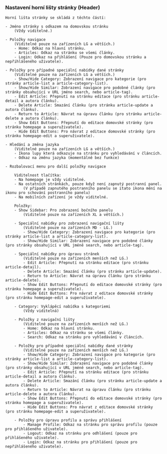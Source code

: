 ### Nastavení horní lišty stránky (Header)

    Horní lišta stránky se skládá z těchto částí:
    
    - Jméno stránky s odkazem na domovskou stránku
        (Vždy viditelné.)
    
    - Položky navigace
        (Viditelné pouze na zařízeních LG a větších.)
        - Home: Odkaz na hlavní stránku.
        - Articles: Odkaz na stránku se všemi články.
        - Login: Odkaz na přihlášení (Pouze pro domovskou stránku a nepřihlášeného uživatele).

    - Položky pro případné speciální nabídky dané stránky
        (Viditelné pouze na zařízeních LG a větších.)
        - Show/Hide Category: Zobrazení navigace pro kategorie (pro stránky article-list a article-category-list).
        - Show/Hide Similar: Zobrazení navigace pro podobné články (pro stránky obsahující v URL jméno search, nebo article-tag).
        - Edit Article: Přepnutí na stránku editace (pro stránku article-detail a autora článku).
        - Delete Article: Smazání článku (pro stránku article-update a autora článku).
        - Return to Article: Návrat na úpravu článku (pro stránku article-delete a autora článku).
        - Show Edit Buttons: Přepnutí do editace domovské stránky (pro stránku homepage a superuživatele).
        - Hide Edit Buttons: Pro návrat z editace domovské stránky (pro stránku homepage-edit a superuživatele).
    
    - Hledání a změna jazyka
        (Viditelné pouze na zařízeních LG a větších.)
        - Ikona lupy která odkazuje na stránku pro vyhledávání v článcích.
        - Odkaz na změnu jazyka (momentálně bez funkce)

    - Rozbalovací menu pro další položky navigace
    
        Viditelnost tlačítka:
        - Na homepage je vždy viditelné.
        - Na ostatních stránkách, pouze když není zapnutý postranní panel.
            (V případě zapnutého postranního panelu se itato ikona mění na ikonu pro schování postranního panelu)
        - Na mobilních zařízení je vždy viditelné.

        Položky:
        - Show Sidebar: Pro zobrazení bočního panelu
            (Viditelné pouze na zařízeních XL a větších.)
    
        - Speciální nabídky pro zobrazení navigační lišty
            (Viditelné pouze na zařízeních MD - LG.)
            - Show/Hide Category: Zobrazení navigace pro kategorie (pro stránky article-list a article-category-list).
            - Show/Hide Similar: Zobrazení navigace pro podobné články (pro stránky obsahující v URL jméně search, nebo article-tag).
    
        - Speciální nabídky pro úpravu stránek
            (Viditelné pouze na zařízeních menších než LG.)
            - Edit Article: Přepnutí na stránku editace (pro stránku article-detail).
            - Delete Article: Smazání článku (pro stránku article-update).
            - Return to Article: Návrat na úpravu článku (pro stránku article-delete).
            - Show Edit Buttons: Přepnutí do editace domovské stránky (pro stránku homepage a superuživatele).
            - Hide Edit Buttons: Pro návrat z editace domovské stránky (pro stránku homepage-edit a superuživatele).
    
        - Category: Vyklápěcí nabídka s kategoriemi
            (Vždy viditelná)
    
        - Položky z navigační lišty
            (Viditelné pouze na zařízeních menších než LG.)
            - Home: Odkaz na hlavní stránku.
            - Articles: Odkaz na stránku se všemi články.
            - Search: Odkaz na stránku pro vyhledávání v článcích.
    
        - Položky pro případné speciální nabídky dané stránky
            (Viditelné pouze na zařízeních menších než LG.)
            - Show/Hide Category: Zobrazení navigace pro kategorie (pro stránky article-list a article-category-list).
            - Show/Hide Similar: Zobrazení navigace pro podobné články (pro stránky obsahující v URL jméně search, nebo article-tag).
            - Edit Article: Přepnutí na stránku editace (pro stránku article-detail a autora článku).
            - Delete Article: Smazání článku (pro stránku article-update a autora článku).
            - Return to Article: Návrat na úpravu článku (pro stránku article-delete a autora článku).
            - Show Edit Buttons: Přepnutí do editace domovské stránky (pro stránku homepage a superuživatele).
            - Hide Edit Buttons: Pro návrat z editace domovské stránky (pro stránku homepage-edit a superuživatele).
    
        - Položky pro úpravu profilu a správu přihlášení
            - Manage Profile: Odkaz na stránku pro správu profilu (pouze pro přihlášeného uživatele).
            - Logout: Odkaz na stránku pro odhlášení (pouze pro přihlášeného uživatele).
            - Login: Odkaz na stránku pro přihlášení (pouze pro nepřihlášeného uživatele).









